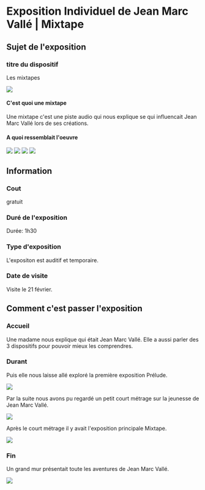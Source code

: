 # Exposition Individuel de Jean Marc Vallé | Mixtape

## Sujet de l'exposition

### titre du dispositif

Les mixtapes

<img src="../exposition_individuel/medias/" >

#### C'est quoi une mixtape

Une mixtape c'est une piste audio qui nous explique se qui influencait Jean Marc Vallé lors de ses créations. 

#### A quoi ressemblait l'oeuvre

<img src="../exposition_individuel/medias/" >

<img src="../exposition_individuel/medias/" >

<img src="../exposition_individuel/medias/" >

<img src="../exposition_individuel/medias/" >

## Information

### Cout

gratuit

### Duré de l'exposition

Durée: 1h30

### Type d'exposition 
L'expositon est auditif et temporaire.

### Date de visite

Visite le 21 février.


## Comment c'est passer l'exposition

### Accueil
Une madame nous explique qui était Jean Marc Vallé. Elle a aussi parler des 3 dispositifs pour pouvoir mieux les comprendres. 

### Durant

Puis elle nous laisse allé exploré la première exposition Prélude. 

<img src="../exposition_individuel/medias/" >

Par la suite nous avons pu regardé un petit court métrage sur la jeunesse de Jean Marc Vallé.

<img src="../exposition_individuel/medias/" >

Après le court métrage il y avait l'exposition principale Mixtape.

<img src="../exposition_individuel/medias/" >

### Fin

Un grand mur présentait toute les aventures de Jean Marc Vallé. 

<img src="../exposition_individuel/medias/" >


